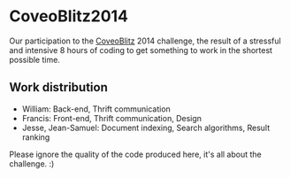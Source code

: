 CoveoBlitz2014
==============

Our participation to the [CoveoBlitz](http://blitz.coveo.com/) 2014 challenge, the result of a stressful and intensive 8 hours of coding to get something to work in the shortest possible time.

Work distribution
-----------------
- William: Back-end, Thrift communication
- Francis: Front-end, Thrift communication, Design
- Jesse, Jean-Samuel: Document indexing, Search algorithms, Result ranking

Please ignore the quality of the code produced here, it's all about the challenge. :)
